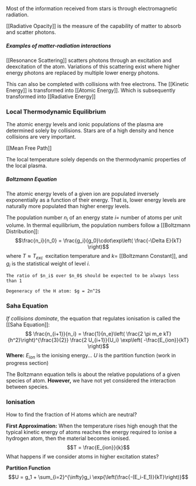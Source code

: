 Most of the information received from stars is through electromagnetic radiation.

[[Radiative Opacity]] is the measure of the capability of matter to absorb and scatter photons.

##### Examples of matter-radiation interactions
[[Resonance Scattering]] scatters photons through an excitation and deexcitation of the atom.
Variations of this scattering exist where higher energy photons are replaced by multiple lower energy photons.

This can also be completed with collisions with free electrons. The [[Kinetic Energy]] is transformed into [[Atomic Energy]]. Which is subsequently transformed into [[Radiative Energy]]

### Local Thermodynamic Equilibrium
The atomic energy levels and ionic populations of the plasma are determined solely by collisions.
Stars are of a high density and hence collisions are very important.

[[Mean Free Path]]

The local temperature solely depends on the thermodynamic properties of the local plasma.

##### Boltzmann Equation
The atomic energy levels of a given ion are populated inversely exponentially as a function of their energy. That is, lower energy levels are naturally more populated than higher energy levels.

The population number $n_i$ of an energy state $i =$ number of atoms per unit volume.
In thermal equilibrium, the population numbers follow a [[Boltzmann Distribution]]:$$\frac{n_i}{n_0} = \frac{g_i}{g_0}\cdot\exp\left( \frac{-\Delta E}{kT} \right)$$
where $T \approx T_{exc}\,$ excitation temperature and $k =$ [[Boltzmann Constant]], and $g_i$ is the statistical weight of level $i$.
```ad-note
The ratio of $n_i$ over $n_0$ should be expected to be always less than 1
```

```ad-note
Degeneracy of the H atom: $g = 2n^2$
```

### Saha Equation

*If collisions dominate*, the equation that regulates ionisation is called the [[Saha Equation]]: $$ \frac{n_{i+1}}{n_i} = \frac{1}{n_e}\left( \frac{2 \pi m_e kT}{h^2}\right)^{\frac{3}{2}} \frac{2 U_{i+1}}{U_i} \exp\left( -\frac{E_{ion}}{kT} \right)$$
**Where:**
$E_{ion}$ is the ionising energy...
$U$ is the partition function
(work in progress section)


The Boltzmann equation tells is about the relative populations of a given species of atom. **However,** we have not yet considered the interaction between species.

### Ionisation
How to find the fraction of H atoms which are neutral?

**First Approximation:** When the temperature rises high enough that the typical kinetic energy of atoms reaches the energy required to ionise a hydrogen atom, then the material becomes ionised.
$$T = \frac{E_{ion}}{k}$$
What happens if we consider atoms in higher excitation states?

**Partition Function**
$$U = g_1 + \sum_{i=2}^{\infty}g_i \exp{\left(\frac{-(E_i-E_1)}{kT}\right)}$$